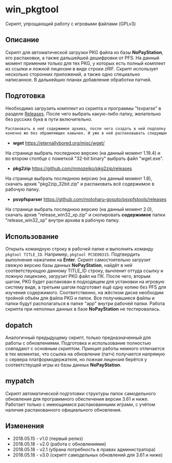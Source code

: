 # win_pkgtool
Скрипт, упрощающий работу с игровыми файлами (GPLv3)

## Описание
Скрипт для автоматической загрузки PKG файла из базы **NoPayStation**, его распаковки,
а также дальшейшей дешифровки от PFS.
На данный момент применим только для тех PKG, у которых есть полный комплект из
ссылки и ложной лицензии в виде строки zRIF.
Скрипт использует несколько сторонних приложений, а также одно специально написанное.
В дальнейших планах добавление обработки патчей.

## Подготовка
Необходимо загрузить комплект из скрипта и программы "tsvparse" в разделе [Releases](https://github.com/Yoti/win_pkgtool/releases).
После чего выбрать какую-либо папку, желательно без русских букв в пути включительно.
```diff
Распаковать в неё содержимое архива, после чего создать в ней подпапку "!bin",
конечно же без обрамляющих кавычек. И уже в неё распаковывать следующие приложения:
```
* **wget** https://eternallybored.org/misc/wget/

На странице выбрать последнюю версию (на данный момент 1.19.4) и во втором столбце
с пометкой "32-bit binary" выбрать файл "wget.exe".
* **pkg2zip** https://github.com/mmozeiko/pkg2zip/releases

На странице выбрать последнюю версию (на данный момент 1.8), скачать архив
"pkg2zip_32bit.zip" и распаковать всё содержимое в рабочую папку.
* **psvpfsparser** https://github.com/motoharu-gosuto/psvpfstools/releases

На странице выбрать последнюю версию (на данный момент 2.0), скачать архив
"release_win32_xp.zip" и скопировать **содержимое** папки "release_win32_xp" внутри
архива в рабочую папку.

## Использование
Открыть командную строку в рабочей папке и выполнить команду `pkgtool TITLE_ID`.
Например, `pkgtool PCSE00315`. Подтвердить выполнение нажатием на **Enter**.
Скрипт самостоятельно загрузит свежую версию базы данных **NoPayStation**,
найдёт в ней соответствующую данному TITLE_ID строку, вычленит оттуда ссылку и
ложную лицензию, загрузит PKG файл на ПК. После чего, вторым шагом, PKG будет
распакован в подходящем для установки на игровую систему виде, а третьим шагом
подготовит ещё одну копию без PFS для изучения содержимого.
Соответственно, на жёстком диске необходим тройной объём для файла PKG и папок.
Все получившиеся файлы и папки будут располагаться в папке "app" внутри рабочей
папки. Работа скрипта при неполных данных в базе **NoPayStation** не тестировалась.

## dopatch
Аналогичный предыдущему скрипт, только предназначенный для работы с обновлениями.
Подготовка и использование полностью совпадают с основным скриптом.
Принцип работы немного отличается в тех моментах, что ссылка на обновление (патч)
получается напрямую с сервера платформодержателя, но ложная лицензия берётся у
соответствущей игры из базы данных **NoPayStation**.

## mypatch
Скрипт автоматической подготовки структуры папок самодельного обновления
для программного обеспечения версии 3.61 и ниже. Работает только с имеющимися
распакованными играми, с учётом наличия распакованного официального обновления.

## Изменения
* 2018.05.15 - v1.0 (первый релиз)
* 2018.05.18 - v2.0 (работа с обновлениями)
* 2018.05.18 - v2.1 (убрана потребность в правах администратора)
* 2018.05.18 - v3.0 (скрипт самодельных обновлений для 3.61 и ниже)

